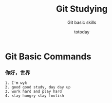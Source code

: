 ﻿---
published:  true
layout:     post
title:      "Git Studying"
subtitle:   "Git basic skills"
author:     "totoday"
header-img: "img/post-bg-re-vs-ng2.jpg"
header-mask: 0.3
catalog:    true
tags:
   - Git
---

# Git Basic Commands

### 你好，世界
	1. I'm wyk
	2. good good study, day day up 
	3. work hard and play hard
	4. stay hungry stay foolish
	


	